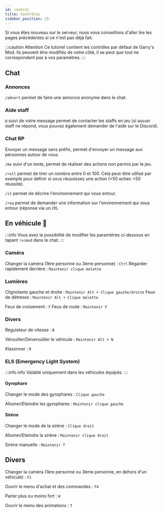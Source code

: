 ```yaml
---
id: control
title: Contrôles
sidebar_position: 15
---
```


Si vous êtes nouveau sur le serveur, nous vous conseillons d'aller lire les pages précédentes si ce n'est pas déjà fait.

:::caution Attention
Ce tutoriel contient les contrôles par défaut de Garry's Mod. Ils peuvent être modifiés de votre côté, il se peut que tout ne correspondent pas à vos paramètres.
:::

## Chat
### Annonces
`/advert` permet de faire une annonce anonyme dans le chat.

### Aide staff
`@` suivi de votre message permet de contacter les staffs en jeu (si aucun staff ne répond, vous pouvez également demander de l'aide sur le Discord).

### Chat RP
Envoyer un message sans préfix, permet d'envoyer un message aux personnes autour de vous.

`/me` suivi d'un texte, permet de réaliser des actions non permis par le jeu.

`/roll` permet de tirer un nombre entre 0 et 100. Cela peut-être utilisé par exemple pour définir si vous réussissez une action (<50 echec >50 réussite).

`/it` permet de décrire l'environnement qui vous entour.

`/req` permet de demander une information sur l'environnement qui vous entour (réponse via un /it).

## En véhicule 🚗

:::info
Vous avez la possibilité de modifier les paramètres ci-dessous en tapant `!vcmod` dans le chat.
:::

### Caméra

Changer la caméra (1ère personne ou 3ème personne) : `Ctrl`
Régarder rapidement derrière : `Maintenir clique molette`

### Lumières

Clignotants gauche et droite : `Maintenir Alt + Clique gauche/droite`
Feux de détresse : `Maintenir Alt + Clique molette`

Feux de croisement : `F`
Feux de route : `Maintenir F`

### Divers

Régulateur de vitesse : `B`

Vérouiller/Déverouiller le véhicule : `Maintenir Alt + N`

Klaxonner : `R`

### ELS (Emergency Light System)
:::info info
Valable uniquement dans les véhicules équipés.
:::
#### Gyrophare
Changer le mode des gyrophares : `Clique gauche`

Allumer/Eteindre les gyrophares : `Maintenir clique gauche`

#### Sirène
Changer le mode de la sirène : `Clique droit`

Allumer/Eteindre la sirène : `Maintenir clique droit`

Sirène manuelle : `Maintenir T`

## Divers

Changer la caméra (1ère personne ou 3ème personne, en dehors d'un véhicule) : `F1`

Ouvrir le menu d'achat et des commandes : `F4`

Parler plus ou moins fort : `H`

Ouvrir le menu des animations : `T`
